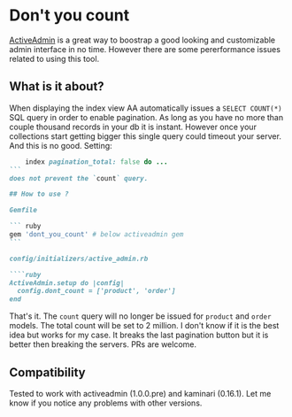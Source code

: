 # Don't you count

[ActiveAdmin](https://github.com/activeadmin/activeadmin) is a great way to boostrap a good looking and customizable admin interface in no time. However there are some pererformance issues related to using this tool.

## What is it about?

When displaying the index view AA automatically issues a `SELECT COUNT(*)` SQL query in order to enable pagination. As long as you have no more than couple thousand records in your db it is instant. However once your collections start getting bigger this single query could timeout your server. And this is no good. Setting:
````ruby
    index pagination_total: false do ...
```
does not prevent the `count` query.

## How to use ?

Gemfile

``` ruby
gem 'dont_you_count' # below activeadmin gem
```

config/initializers/active_admin.rb

````ruby
ActiveAdmin.setup do |config|
  config.dont_count = ['product', 'order']
end
````

That's it. The `count` query will no longer be issued for `product` and `order` models. The total count will be set to 2 million. I don't know if it is the best idea but works for my case. It breaks the last pagination button but it is better then breaking the servers. PRs are welcome.

## Compatibility

Tested to work with activeadmin (1.0.0.pre) and kaminari (0.16.1). Let me know if you notice any problems with other versions.
